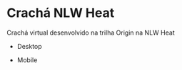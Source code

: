 # Crachá NLW Heat
  Crachá virtual desenvolvido na trilha Origin na NLW Heat
 - Desktop

 - Mobile 

